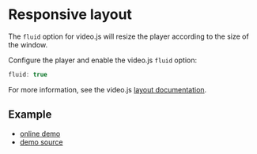 # Responsive layout

The `fluid` option for video.js will resize the player according to the size
of the window.

Configure the player and enable the video.js `fluid` option:

```javascript
fluid: true
```

For more information, see the video.js [layout documentation](https://github.com/videojs/video.js/blob/master/docs/guides/layout.md).

## Example

- [online demo](https://collab-project.github.io/videojs-wavesurfer/demo/fluid.html)
- [demo source](https://github.com/collab-project/videojs-wavesurfer/blob/master/examples/fluid.html)
